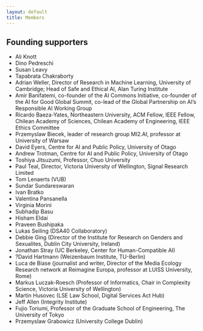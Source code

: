 ```yaml
---
layout: default
title: Members
---
```


## Founding supporters

- Ali Knott
- Dino Pedreschi
- Susan Leavy
- Tapabrata Chakraborty
- Adrian Weller, Director of Research in Machine Learning, University of Cambridge; Head of Safe and Ethical AI, Alan Turing Institute
- Amir Banifatemi, co-founder of the AI Commons Initiative, co-founder of the AI for Good Global Summit, co-lead of the Global Partnership on AI’s Responsible AI Working Group
- Ricardo Baeza-Yates, Northeastern University, ACM Fellow, IEEE Fellow, Chilean Academy of Sciences, Chilean Academy of Engineering, IEEE Ethics Committee
- Przemyslaw Biecek, leader of research group MI2.AI, professor at University of Warsaw
- David Eyers, Centre for AI and Public Policy, University of Otago
- Andrew Trotman, Centre for AI and Public Policy, University of Otago
- Toshiya Jitsuzumi, Professor, Chuo University
- Paul Teal, Director, Victoria University of Wellington, Signal Research Limited
- Tom Lenaerts (VUB)
- Sundar Sundareswaran
- Ivan Bratko
- Valentina Pansanella
- Virginia Morini
- Subhadip Basu
- Hisham Eldai
- Praveen Bushipaka
- Lukas Seiling (DSA40 Collaboratory)
- Debbie Ging (Director of the Institute for Research on Genders and Sexualites, Dublin City University, Ireland)
- Jonathan Stray (UC Berkeley, Center for Human-Compatible AI)
- ?David Hartmann (Weizenbaum Institute, TU-Berlin)
- Luca de Biase (journalist and writer, Director of the Media Ecology Research network at Reimagine Europa, professor at LUISS University, Rome)
- Markus Luczak-Roesch (Professor of Informatics, Chair in Complexity Science, Victoria University of Wellington)
- Martin Husovec (LSE Law School, Digital Services Act Hub)
- Jeff Allen (Integrity Institute)
- Fujio Toriumi, Professor of the Graduate School of Engineering, The University of Tokyo
- Przemyslaw Grabowicz (University College Dublin)
